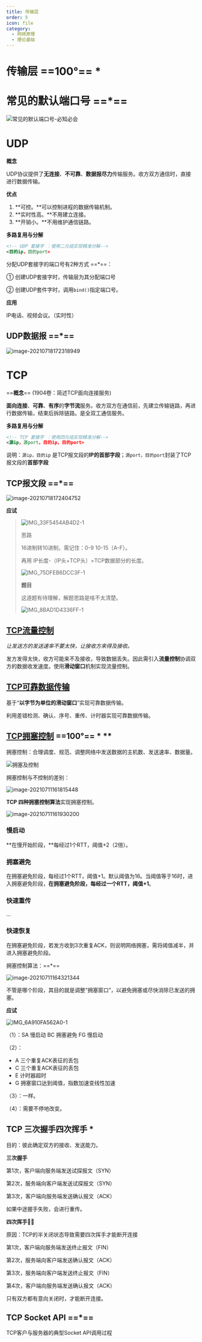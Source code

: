 ```yaml
---
title: 传输层
order: 5
icon: file
category:
  - 网络原理	
  - 理论基础
---
```




# 传输层 ==100°== * 

# 常见的默认端口号   ==*==

![常见的默认端口号-必知必会](https://tva1.sinaimg.cn/large/008vxvgGgy1h7r48msznuj30ke0gydgh.jpg)

# UDP

**概念**

UDP协议提供了**无连接**、**不可靠**、**数据报尽力**传输服务。收方双方通信时，直接进行数据传输。

**优点**

1. **可控。**可以控制进程的数据传输机制。
2. **实时性高。**不用建立连接。
3. **开销小。**不用维护通信链路。

**多路复用与分解**

``` xml
<!-- UDP 套接字 ：使用二元组实现精准分解-->
<目的ip，目的port> 
```

分配UDP套接字的端口号有2种方式 ==*==：

① 创建UDP套接字时，传输层为其分配端口号

② 创建UDP套件字时，调用`bind()`指定端口号。

**应用**

IP电话、视频会议。（实时性）

## UDP数据报 ==*==

![image-20210718172318949](https://tva1.sinaimg.cn/large/008vxvgGgy1h7r48hz1syj30za0k4wgz.jpg)

#  TCP   

==**概念**== (1904卷：简述TCP面向连接服务)

**面向连接**、**可靠**、**有序**的**字节流**服务。收方双方在通信前，先建立传输链路，再进行数据传输，结束后拆除链路。是全双工通信服务。

**多路复用与分解**


```xml
<!-- TCP 套接字 ：使用四元组实现精准分解-->
<源ip，源port，目的ip，目的port>
```

说明：`源ip，目的ip` 是TCP报文段的**IP的首部字段**；`源port，目的port`封装了TCP报文段的**首部字段** 

## TCP报文段   ==*==

![image-20210718172404752](https://tva1.sinaimg.cn/large/008vxvgGgy1h7r48izjzoj30zc0ra42j.jpg)



**应试**

> ![IMG_33F5454AB4D2-1](https://tva1.sinaimg.cn/large/008vxvgGgy1h7r48jxm2rj30pk0650ta.jpg)
>
> 思路
>
> 16进制转10进制，需记住：0-9 10-15（A-F）。
>
> 再用 IP长度-（IP头+TCP头）=TCP数据部分的长度。
>
> ![IMG_75DFEB6DCC3F-1](https://tva1.sinaimg.cn/large/008vxvgGgy1h7r48mazarj312y0u041o.jpg)
>
> **题目**
>
> 这道题有待理解，解题思路是啥不太清楚。
>
> ![IMG_8BAD1D4336FF-1](https://tva1.sinaimg.cn/large/008vxvgGgy1h7r48la6lrj30oq0ad75m.jpg)
>
> 





## [TCP流量控制](https://www.bilibili.com/video/BV1c4411d7jb/?p=60)

*让发送方的发送速率不要太快，让接收方来得及接收。*

发方发得太快，收方可能来不及接收，导致数据丢失。因此需引入**流量控制**协调双方的数据收发速度。使用**滑动窗口**机制实现流量控制。

## [**TCP可靠数据传输**](https://www.bilibili.com/video/BV1c4411d7jb/?p=63)

基于“**以字节为单位的滑动窗口**”实现可靠数据传输。

利用差错检测、确认、序号、重传、计时器实现可靠数据传输。

## [TCP拥塞控制](https://www.bilibili.com/video/BV1c4411d7jb?p=61)   ==100°== * ** 

拥塞控制：合理调度、规范、调整网络中发送数据的主机数、发送速率、数据量。

![拥塞及控制](https://tva1.sinaimg.cn/large/008vxvgGgy1h7r48jf3xvj31020qa40e.jpg)



拥塞控制与不控制的差别：

![image-20210711161815448](https://tva1.sinaimg.cn/large/008vxvgGgy1h7r48kufkij31ku0qqgpo.jpg)

**TCP 四种拥塞控制算法**实现拥塞控制。

![image-20210711161930200](https://tva1.sinaimg.cn/large/008vxvgGgy1h7r48iki0cj321y06ytaj.jpg)

### 慢启动

**在慢开始阶段，**每经过1个RTT，阈值+2（2倍）。

### 拥塞避免

在拥塞避免阶段，每经过1个RTT，阈值+1。默认阈值为16。当阈值等于16时，进入拥塞避免阶段，**在拥塞避免阶段，每经过一个RTT，阈值+1**。

### 快速重传

...

### 快速恢复

在拥塞避免阶段，若发方收到3次重复ACK，则说明网络拥塞，需将阈值减半，并进入拥塞避免阶段。

拥塞控制算法：==*==

![image-20210711164321344](https://tva1.sinaimg.cn/large/008vxvgGgy1h7r48lt47cj31jq0n2dkj.jpg)

不管是哪个阶段，其目的就是调整“拥塞窗口”，以避免拥塞或尽快消除已发送的拥塞。

**应试**

![IMG_6A910FA562A0-1](https://tva1.sinaimg.cn/large/008vxvgGgy1h7r48kfjuuj315m0u041s.jpg)

（1）：SA 慢启动 BC 拥塞避免 FG 慢启动

（2）：

- A 三个重复ACK表征的丢包
- C 三个重复ACK表征的丢包
- E 计时器超时
- G 拥塞窗口达到阈值，指数加速变线性加速

（3）：一样。

（4）：需要不停地改变。

## TCP 三次握手四次挥手 *

目的：彼此确定双方的接收、发送能力。

**三次握手**

第1次，客户端向服务端发送试探报文（SYN）

第2次，服务端向客户端发送试探报文（SYN）

第3次，客户端向服务端发送确认报文（ACK）

如果中途握手失败，会进行重传。

**四次挥手👋🏻**

原因：TCP的半关闭状态导致需要四次挥手才能断开连接

第1次，客户端向服务端发送终止报文（FIN）

第2次，服务端向客户端发送确认报文（ACK）

第3次，服务端向客户端发送终止报文（FIN）

第4次，客户端向服务端发送确认报文（ACK）

只有双方都有意向关闭时，才能断开连接。



## TCP Socket API ==*==

TCP客户与服务器的典型Socket API调用过程



